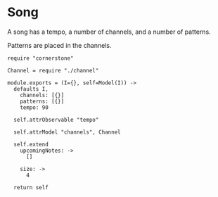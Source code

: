 Song
====

A song has a tempo, a number of channels, and a number of patterns.

Patterns are placed in the channels.

    require "cornerstone"

    Channel = require "./channel"

    module.exports = (I={}, self=Model(I)) ->
      defaults I,
        channels: [{}]
        patterns: [{}]
        tempo: 90

      self.attrObservable "tempo"

      self.attrModel "channels", Channel

      self.extend
        upcomingNotes: ->
          []

        size: ->
          4

      return self
